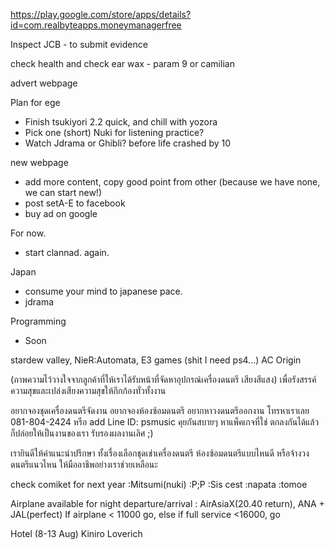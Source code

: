 https://play.google.com/store/apps/details?id=com.realbyteapps.moneymanagerfree

Inspect JCB - to submit evidence

check health and check ear wax - param 9 or camilian

advert webpage

Plan for ege
- Finish tsukiyori 2.2 quick, and chill with yozora
- Pick one (short) Nuki for listening practice?
- Watch Jdrama or Ghibli? before life crashed by 10 

new webpage
- add more content, copy good point from other (because we have none, we can start new!)
- post setA-E to facebook
- buy ad on google

For now.
- start clannad. again.

Japan
- consume your mind to japanese pace.
- jdrama

Programming
- Soon

stardew valley, 
NieR:Automata,
E3 games (shit I need ps4...)
AC Origin

 (ภาพความไว้วางใจจากลูกค้าที่ให้เราได้รับหน้าที่จัดหาอุปกรณ์เครื่องดนตรี เสียงสีแสง) เพื่อรังสรรค์ความสุขและเปล่งเสียงความสุขให้กึกก้องทั่วทั้งงาน
 
 อยากจองชุดเครื่องดนตรีจัดงาน อยากจองห้องซ้อมดนตรี อยากหาวงดนตรีออกงาน โทรหาเราเลย 081-804-2424 หรือ add Line ID: psmusic คุยกันสบายๆ หาแพ็คเกจที่ใช่ ตกลงกันได้แล้ว ก็ปล่อยให้เป็นงานของเรา รับรองผลงานเลิศ ;) 

เรายินดีให้คำแนะนำปรึกษา ทั้งเรื่องเลือกชุดเช่าเครื่องดนตรี ห้องซ้อมดนตรีแบบไหนดี หรือจ้างวงดนตรีแนวไหน ให้มืออาชีพอย่างเราช่วยเหลือนะ

check comiket for next year :Mitsumi(nuki) :P;P :Sis cest :napata :tomoe

Airplane available for night departure/arrival : AirAsiaX(20.40 return), ANA + JAL(perfect) 
If airplane < 11000 go, else if full service <16000, go

Hotel (8-13 Aug)
Kiniro Loverich
